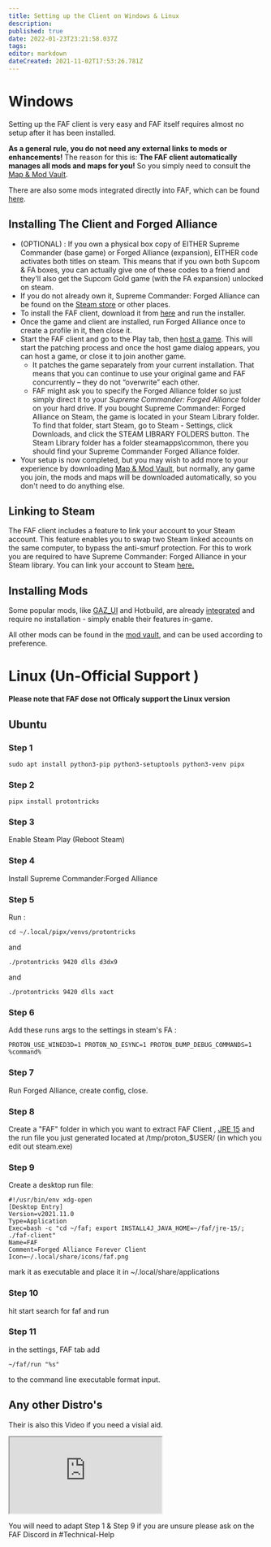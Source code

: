 ```yaml
---
title: Setting up the Client on Windows & Linux
description: 
published: true
date: 2022-01-23T23:21:58.037Z
tags: 
editor: markdown
dateCreated: 2021-11-02T17:53:26.781Z
---
```


# Windows
Setting up the FAF client is very easy and FAF itself requires almost no setup after it has been installed.

**As a general rule, you do not need any external links to mods or enhancements!** The reason for this is: **The FAF client automatically manages all mods and maps for you!** So you simply need to consult the [Map & Mod Vault](/Map-&-Mod-Vault).

There are also some mods integrated directly into FAF, which can be found [here](/Game-Modifications-(Mods)).

## Installing The Client and Forged Alliance
- (OPTIONAL) : If you own a physical box copy of EITHER Supreme Commander (base game) or Forged Alliance (expansion), EITHER code activates both titles on steam. This means that if you own both Supcom & FA boxes, you can actually give one of these codes to a friend and they'll also get the Supcom Gold game (with the FA expansion) unlocked on steam.
- If you do not already own it, Supreme Commander: Forged Alliance can be found on the [Steam store](http://store.steampowered.com/app/9420/) or other places.
- To install the FAF client, download it from [here](https://www.faforever.com/client) and run the installer. 
- Once the game and client are installed, run Forged Alliance once to create a profile in it, then close it.
- Start the FAF client and go to the Play tab, then [host a game](/Host-and-join-games). This will start the patching process and once the host game dialog appears, you can host a game, or close it to join another game.
	- It patches the game separately from your current installation. That means that you can continue to use your original game and FAF concurrently – they do not “overwrite” each other.
	- FAF might ask you to specify the Forged Alliance folder so just simply direct it to your *Supreme Commander: Forged Alliance* folder on your hard drive. If you bought Supreme Commander: Forged Alliance on Steam, the game is located in your Steam Library folder. To find that folder, start Steam, go to Steam - Settings, click Downloads, and click the STEAM LIBRARY FOLDERS button. The Steam Library folder has a folder steamapps\\common, there you should find your Supreme Commander Forged Alliance folder.
- Your setup is now completed, but you may wish to add more to your experience by downloading [Map & Mod Vault](/Map-&-Mod-Vault), but normally, any game you join, the mods and maps will be downloaded automatically, so you don't need to do anything else.

## Linking to Steam

The FAF client includes a feature to link your account to your Steam account. This feature enables you to swap two Steam linked accounts on the same computer, to bypass the anti-smurf protection. For this to work you are required to have Supreme Commander: Forged Alliance in your Steam library. You can link your account to Steam [here.](https://www.faforever.com/account/link)

## Installing Mods

Some popular mods, like [GAZ_UI](/Mods/GAZ_UI) and Hotbuild, are already [integrated](/Game-Modifications-(Mods)#Integrated-Mods) and require no installation - simply enable their features in-game.

All other mods can be found in the [mod vault](/Map-&-Mod-Vault#mod-vault), and can be used according to preference.

# Linux (Un-Official Support )
**Please note that FAF dose not Officaly support the Linux version**

## Ubuntu

### Step 1

```
sudo apt install python3-pip python3-setuptools python3-venv pipx
```

### Step 2
```
pipx install protontricks
```

### Step 3
Enable Steam Play (Reboot Steam)

### Step 4
Install Supreme Commander:Forged Alliance

### Step 5
Run :
```
cd ~/.local/pipx/venvs/protontricks
```
and
```
./protontricks 9420 dlls d3dx9
```
and
```
./protontricks 9420 dlls xact
```

### Step 6
Add these runs args to the settings in steam's FA :
```
PROTON_USE_WINED3D=1 PROTON_NO_ESYNC=1 PROTON_DUMP_DEBUG_COMMANDS=1 %command%
```

### Step 7
Run Forged Alliance, create config, close.

### Step 8
Create a "FAF" folder in which you want to extract FAF Client , [JRE 15](https://adoptopenjdk.net/archive.html?variant=openjdk15&jvmVariant=hotspot) and the run file you just generated located at /tmp/proton_$USER/ (in which you edit out steam.exe)

### Step 9
Create a desktop run file:
```
#!/usr/bin/env xdg-open
[Desktop Entry]
Version=v2021.11.0
Type=Application
Exec=bash -c "cd ~/faf; export INSTALL4J_JAVA_HOME=~/faf/jre-15/; ./faf-client"
Name=FAF
Comment=Forged Alliance Forever Client
Icon=~/.local/share/icons/faf.png
```
mark it as executable and place it in ~/.local/share/applications

### Step 10
hit start search for faf and run

### Step 11
in the settings, FAF tab add 
```
~/faf/run "%s"
```
 to the command line executable format input. 

## Any other Distro's
Their is also this Video if you need a visial aid.
<iframe src="https://www.youtube.com/watch?v=Rv3ZXA4FNFk" title="Tasu FAF Linux Install Guide"></iframe>

You will need to adapt Step 1 & Step 9 if you are unsure please ask on the FAF Discord in #Technical-Help
